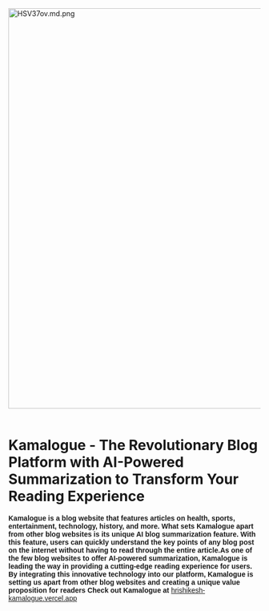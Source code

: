 <!-- Add Google Fonts link in the head section -->
<head>
  <link href="https://fonts.googleapis.com/css?family=Poppins" rel="stylesheet">
</head>

<!-- Add HTML code in the body section -->
<body> 
  <a href="hrishikesh-kamalogue.vercel.app"><img src="https://iili.io/HSV37ov.md.png" alt="HSV37ov.md.png" width="800" border="0"></a> <br> <br> <h1><strong>
Kamalogue - The Revolutionary Blog Platform with AI-Powered Summarization to Transform Your Reading Experience</strong> </h1>
  <span style="font-family: 'Poppins', sans-serif;"><strong>Kamalogue is a blog website that features articles on health, sports, entertainment, technology, history, and more. What sets Kamalogue apart from other blog websites is its unique AI blog summarization feature. With this feature, users can quickly understand the key points of any blog post on the internet without having to read through the entire article.As one of the few blog websites to offer AI-powered summarization, Kamalogue is leading the way in providing a cutting-edge reading experience for users. By integrating this innovative technology into our platform, Kamalogue is setting us apart from other blog websites and creating a unique value proposition for readers Check out Kamalogue at </strong></span> <a href="hrishikesh-kamalogue.vercel.appp" style="font-family: 'Poppins', sans-serif;">hrishikesh-kamalogue.vercel.app</a>
</body>
